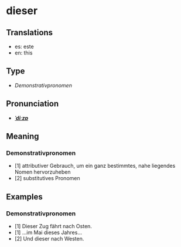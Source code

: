 # dieser
## Translations
- es: este
- en: this
## Type
- _Demonstrativpronomen_
## Pronunciation
- **_[ˈdiːzɐ](https://commons.wikimedia.org/wiki/File:De-dieser.ogg)_**
## Meaning
### Demonstrativpronomen
- [1] attributiver Gebrauch, um ein ganz bestimmtes, nahe liegendes Nomen hervorzuheben
- [2] substitutives Pronomen
## Examples
### Demonstrativpronomen
- [1] Dieser Zug fährt nach Osten.
- [1] …im Mai dieses Jahres…
- [2] Und dieser nach Westen.
